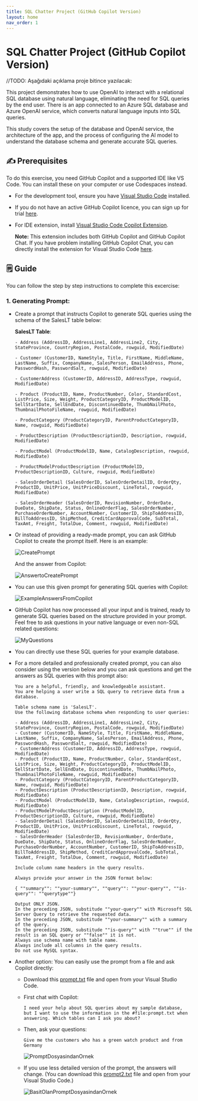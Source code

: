 ```yaml
---
title: SQL Chatter Project (GitHub Copilot Version)
layout: home
nav_order: 1
---
```


# SQL Chatter Project (GitHub Copilot Version)

//TODO: Aşağıdaki açıklama proje bitince yazılacak:

This project demonstrates how to use OpenAI to interact with a relational SQL database using natural language, eliminating the need for SQL queries by the end user. There is an app connected to an Azure SQL database and Azure OpenAI service, which converts natural language inputs into SQL queries. 

This study covers the setup of the database and OpenAI service, the architecture of the app, and the process of configuring the AI model to understand the database schema and generate accurate SQL queries.

## ✍️ Prerequisites

To do this exercise, you need GitHub Copilot and a supported IDE like VS Code. You can install these on your computer or use Codespaces instead.

* For the development tool, ensure you have [Visual Studio Code](https://code.visualstudio.com/) installed.

* If you do not have an active GitHub Copilot licence, you can sign up for trial [here](https://github.com/settings/copilot).

* For IDE extension, install [Visual Studio Code Copilot Extension](https://docs.github.com/en/copilot/using-github-copilot/getting-code-suggestions-in-your-ide-with-github-copilot?tool=vscode).

   **Note:** This extension includes both GitHub Copilot and GitHub Copilot Chat. If you have problem installing GitHub Copilot Chat, you can directly install the extension for Visual Studio Code [here](https://marketplace.visualstudio.com/items?itemName=GitHub.copilot-chat).


## 🗒️ Guide
You can follow the step by step instructions to complete this excercise:

### 1. Generating Prompt:

* Create a prompt that instructs Copilot to generate SQL queries using the schema of the SalesLT table below:

   **SalesLT Table**:
   ```
   - Address (AddressID, AddressLine1, AddressLine2, City, StateProvince, CountryRegion, PostalCode, rowguid, ModifiedDate)
   
   - Customer (CustomerID, NameStyle, Title, FirstName, MiddleName, LastName, Suffix, CompanyName, SalesPerson, EmailAddress, Phone, PasswordHash, PasswordSalt, rowguid, ModifiedDate)
   
   - CustomerAddress (CustomerID, AddressID, AddressType, rowguid, ModifiedDate)
   
   - Product (ProductID, Name, ProductNumber, Color, StandardCost, ListPrice, Size, Weight, ProductCategoryID, ProductModelID, SellStartDate, SellEndDate, DiscontinuedDate, ThumbNailPhoto, ThumbnailPhotoFileName, rowguid, ModifiedDate)
   
   - ProductCategory (ProductCategoryID, ParentProductCategoryID, Name, rowguid, ModifiedDate)
   
   - ProductDescription (ProductDescriptionID, Description, rowguid, ModifiedDate)
   
   - ProductModel (ProductModelID, Name, CatalogDescription, rowguid, ModifiedDate)
   
   - ProductModelProductDescription (ProductModelID, ProductDescriptionID, Culture, rowguid, ModifiedDate)
   
   - SalesOrderDetail (SalesOrderID, SalesOrderDetailID, OrderQty, ProductID, UnitPrice, UnitPriceDiscount, LineTotal, rowguid, ModifiedDate)
   
   - SalesOrderHeader (SalesOrderID, RevisionNumber, OrderDate, DueDate, ShipDate, Status, OnlineOrderFlag, SalesOrderNumber, PurchaseOrderNumber, AccountNumber, CustomerID, ShipToAddressID, BillToAddressID, ShipMethod, CreditCardApprovalCode, SubTotal, TaxAmt, Freight, TotalDue, Comment, rowguid, ModifiedDate)
   ```

* Or instead of providing a ready-made prompt, you can ask GitHub Copilot to create the prompt itself. 
Here is an example:

  ![CreatePrompt](./CopilotImages/CreatePrompt.png)

   And the answer from Copilot:

  ![AnswertoCreatePrompt](./CopilotImages/AnswerToCreatePrompt.png)

* You can use this given prompt for generating SQL queries with Copilot:

  ![ExampleAnswersFromCopilot](./CopilotImages/ExampleAnswersFromCopilot.png)

* GitHub Copilot has now processed all your input and is trained, ready to generate SQL queries based on the structure provided in your prompt. Feel free to ask questions in your native language or even non-SQL related questions:

  ![MyQuestions](./CopilotImages/MyQuestions.png)

* You can directly use these SQL queries for your example database.

* For a more detailed and professionally created prompt, you can also consider using the version below and you can ask questions and get the answers as SQL queries with this prompt also:

    ```
    You are a helpful, friendly, and knowledgeable assistant. 
    You are helping a user write a SQL query to retrieve data from a database.
 
    Table schema name is 'SalesLT'.
    Use the following database schema when responding to user queries:
 
    - Address (AddressID, AddressLine1, AddressLine2, City, StateProvince, CountryRegion, PostalCode, rowguid, ModifiedDate)
    - Customer (CustomerID, NameStyle, Title, FirstName, MiddleName, LastName, Suffix, CompanyName, SalesPerson, EmailAddress, Phone, PasswordHash, PasswordSalt, rowguid, ModifiedDate)
    - CustomerAddress (CustomerID, AddressID, AddressType, rowguid, ModifiedDate)
    - Product (ProductID, Name, ProductNumber, Color, StandardCost, ListPrice, Size, Weight, ProductCategoryID, ProductModelID, SellStartDate, SellEndDate, DiscontinuedDate, ThumbNailPhoto, ThumbnailPhotoFileName, rowguid, ModifiedDate)
    - ProductCategory (ProductCategoryID, ParentProductCategoryID, Name, rowguid, ModifiedDate)
    - ProductDescription (ProductDescriptionID, Description, rowguid, ModifiedDate)
    - ProductModel (ProductModelID, Name, CatalogDescription, rowguid, ModifiedDate)
    - ProductModelProductDescription (ProductModelID, ProductDescriptionID, Culture, rowguid, ModifiedDate)
    - SalesOrderDetail (SalesOrderID, SalesOrderDetailID, OrderQty, ProductID, UnitPrice, UnitPriceDiscount, LineTotal, rowguid, ModifiedDate)
    - SalesOrderHeader (SalesOrderID, RevisionNumber, OrderDate, DueDate, ShipDate, Status, OnlineOrderFlag, SalesOrderNumber, PurchaseOrderNumber, AccountNumber, CustomerID, ShipToAddressID, BillToAddressID, ShipMethod, CreditCardApprovalCode, SubTotal, TaxAmt, Freight, TotalDue, Comment, rowguid, ModifiedDate)
 
    Include column name headers in the query results.
 
    Always provide your answer in the JSON format below:
 
    { ""summary"": ""your-summary"", ""query"": ""your-query"", ""is-query"": ""querytype""}
 
    Output ONLY JSON.
    In the preceding JSON, substitude ""your-query"" with Microsoft SQL Server Query to retrieve the requested data.
    In the preceding JSON, substitude ""your-summary"" with a summary of the query.
    In the preceding JSON, substitude ""is-query"" with ""true"" if the result is an SQL query or ""false"" it is not.
    Always use schema name with table name.
    Always include all columns in the query results.
    Do not use MySQL syntax.
    ```

* Another option: You can easily use the prompt from a file and ask Copilot directly:
  * Download this [prompt.txt](https://github.com/241/ghcopilotdemo/blob/main/prompts/prompt.txt) file and open from your Visual Studio Code.
  * First chat with Copilot:

    ```
    I need your help about SQL queries about my sample database, but I want to use the information in the #file:prompt.txt when answering. Which tables can I ask you about?
    ```

  * Then, ask your questions:

    ```
    Give me the customers who has a green watch product and from Germany
    ```

    ![PromptDosyasindanOrnek](./CopilotImages/promptDosyasindanOrnek.png)

  * If you use less detailed version of the prompt, the answers will change. (You can download this [prompt2.txt](https://github.com/241/ghcopilotdemo/blob/main/prompts/prompt2.txt) file and open from your Visual Studio Code.)

    ![BasitOlanPromptDosyasindanOrnek](./CopilotImages/BasitOlanPromptDosyasindanOrnek.png)